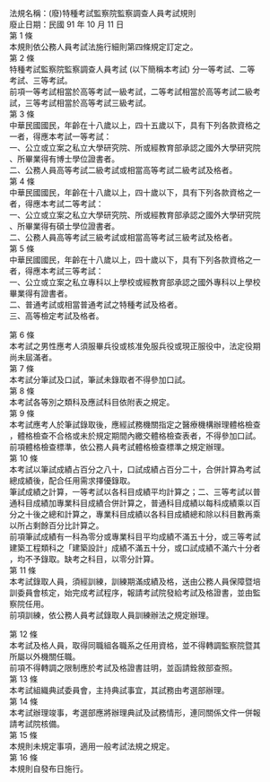 法規名稱：(廢)特種考試監察院監察調查人員考試規則  
廢止日期：民國 91 年 10 月 11 日  
第 1 條  
本規則依公務人員考試法施行細則第四條規定訂定之。  
第 2 條  
特種考試監察院監察調查人員考試 (以下簡稱本考試) 分一等考試、二等  
考試、三等考試。  
前項一等考試相當於高等考試一級考試，二等考試相當於高等考試二級考  
試，三等考試相當於高等考試三級考試。  
第 3 條  
中華民國國民，年齡在十八歲以上，四十五歲以下，具有下列各款資格之  
一者，得應本考試一等考試：  
一、公立或立案之私立大學研究院、所或經教育部承認之國外大學研究院  
、所畢業得有博士學位證書者。  
二、公務人員高等考試二級考試或相當高等考試二級考試及格者。  
第 4 條  
中華民國國民，年齡在十八歲以上，四十歲以下，具有下列各款資格之一  
者，得應本考試二等考試：  
一、公立或立案之私立大學研究院、所或經教育部承認之國外大學研究院  
、所畢業得有碩士學位證書者。  
二、公務人員高等考試三級考試或相當高等考試三級考試及格者。  
第 5 條  
中華民國國民，年齡在十八歲以上，四十歲以下，具有下列各款資格之一  
者，得應本考試三等考試：  
一、公立或立案之私立專科以上學校或經教育部承認之國外專科以上學校  
畢業得有證書者。  
二、普通考試或相當普通考試之特種考試及格者。  
三、高等檢定考試及格者。  


第 6 條  
本考試之男性應考人須服畢兵役或核准免服兵役或現正服役中，法定役期  
尚未屆滿者。  
第 7 條  
本考試分筆試及口試，筆試未錄取者不得參加口試。  
第 8 條  
本考試各等別之類科及應試科目依附表之規定。  
第 9 條  
本考試應考人於筆試錄取後，應經試務機關指定之醫療機構辦理體格檢查  
，體格檢查不合格或未於規定期間內繳交體格檢查表者，不得參加口試。  
前項體格檢查標準，依公務人員考試體格檢查標準之規定辦理。  
第 10 條  
本考試以筆試成績占百分之八十，口試成績占百分二十，合併計算為考試  
總成績後，配合任用需求擇優錄取。  
筆試成績之計算，一等考試以各科目成績平均計算之；二、三等考試以普  
通科目成績加專業科目成績合併計算之，普通科目成績以每科成績乘以百  
分之十後之總和計算之，專業科目成績以各科目成績總和除以科目數再乘  
以所占剩餘百分比計算之。  
前項筆試成績有一科為零分或專業科目平均成績不滿五十分，或三等考試  
建築工程類科之「建築設計」成績不滿五十分，或口試成績不滿六十分者  
，均不予錄取。缺考之科目，以零分計算。  
第 11 條  
本考試錄取人員，須經訓練，訓練期滿成績及格，送由公務人員保障暨培  
訓委員會核定，始完成考試程序，報請考試院發給考試及格證書，並由監  
察院任用。  
前項訓練，依公務人員考試錄取人員訓練辦法之規定辦理。  


第 12 條  
本考試及格人員，取得同職組各職系之任用資格，並不得轉調監察院暨其  
所屬以外機關任職。  
前項不得轉調之限制應於考試及格證書註明，並函請銓敘部查照。  
第 13 條  
本考試組織典試委員會，主持典試事宜，其試務由考選部辦理。  
第 14 條  
本考試辦理竣事，考選部應將辦理典試及試務情形，連同關係文件一併報  
請考試院核備。  
第 15 條  
本規則未規定事項，適用一般考試法規之規定。  
第 16 條  
本規則自發布日施行。  


